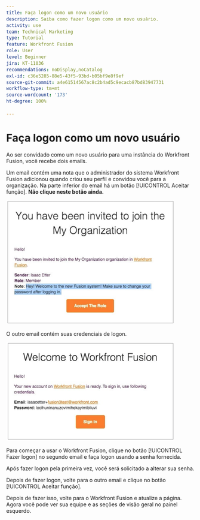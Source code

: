```yaml
---
title: Faça logon como um novo usuário
description: Saiba como fazer logon como um novo usuário.
activity: use
team: Technical Marketing
type: Tutorial
feature: Workfront Fusion
role: User
level: Beginner
jira: KT-11036
recommendations: noDisplay,noCatalog
exl-id: c36e5285-88e5-43f5-93bd-b05bf9e8f9ef
source-git-commit: a4e61514567ac8c2b4ad5c9ecacb87bd83947731
workflow-type: tm+mt
source-wordcount: '173'
ht-degree: 100%

---
```


# Faça logon como um novo usuário

Ao ser convidado como um novo usuário para uma instância do Workfront Fusion, você recebe dois emails.

Um email contém uma nota que o administrador do sistema Workfront Fusion adicionou quando criou seu perfil e convidou você para a organização. Na parte inferior do email há um botão [!UICONTROL Aceitar função]. **Não clique neste botão ainda.**

![Imagem do convite por email](assets/new-user-1.png)

O outro email contém suas credenciais de logon.

![Imagem do convite por email](assets/new-user-2.png)

Para começar a usar o Workfront Fusion, clique no botão [!UICONTROL Fazer logon] no segundo email e faça logon usando a senha fornecida.

Após fazer logon pela primeira vez, você será solicitado a alterar sua senha.

Depois de fazer logon, volte para o outro email e clique no botão [!UICONTROL Aceitar função].

Depois de fazer isso, volte para o Workfront Fusion e atualize a página. Agora você pode ver sua equipe e as seções de visão geral no painel esquerdo.
